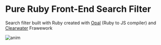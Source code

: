 # Pure Ruby Front-End Search Filter
Search filter built with Ruby created with [Opal](https://github.com/opal/opal) (Ruby to JS compiler) and [Clearwater](https://github.com/clearwater-rb/clearwater) Frawework

![anim](https://user-images.githubusercontent.com/843024/209584831-4a54d321-331f-4684-b53e-a1879c399623.gif)
